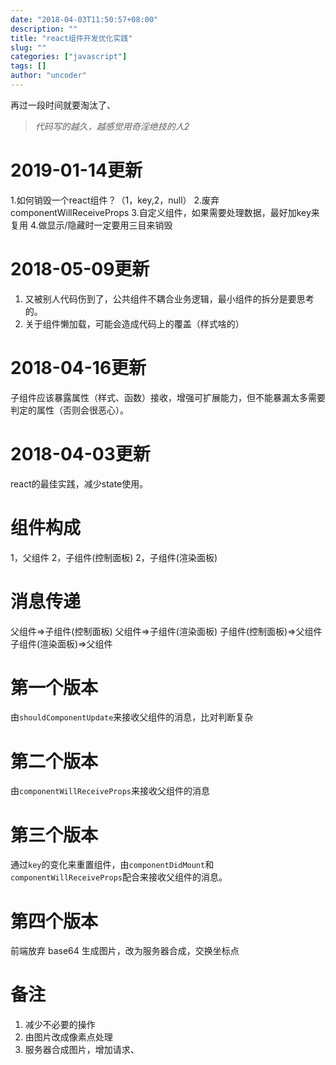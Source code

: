 ```yaml
---
date: "2018-04-03T11:50:57+08:00"
description: ""
title: "react组件开发优化实践"
slug: ""
categories: ["javascript"]
tags: []
author: "uncoder"
---
```


再过一段时间就要淘汰了、

<!--more-->

> _代码写的越久，越感觉用奇淫绝技的人2_

# 2019-01-14更新

1.如何销毁一个react组件？（1，key,2，null）
2.废弃componentWillReceiveProps
3.自定义组件，如果需要处理数据，最好加key来复用
4.做显示/隐藏时一定要用三目来销毁

# 2018-05-09更新

1. 又被别人代码伤到了，公共组件不耦合业务逻辑，最小组件的拆分是要思考的。
2. 关于组件懒加载，可能会造成代码上的覆盖（样式啥的）

# 2018-04-16更新

子组件应该暴露属性（样式、函数）接收，增强可扩展能力，但不能暴漏太多需要判定的属性（否则会很恶心）。

# 2018-04-03更新

react的最佳实践，减少state使用。

# 组件构成

1，父组件
2，子组件(控制面板)
2，子组件(渲染面板)

# 消息传递

父组件=>子组件(控制面板)
父组件=>子组件(渲染面板)
子组件(控制面板)=>父组件子组件(渲染面板)=>父组件

# 第一个版本

由`shouldComponentUpdate`来接收父组件的消息，比对判断复杂

# 第二个版本

由`componentWillReceiveProps`来接收父组件的消息

# 第三个版本

通过`key`的变化来重置组件，由`componentDidMount`和`componentWillReceiveProps`配合来接收父组件的消息。

# 第四个版本

前端放弃 base64 生成图片，改为服务器合成，交换坐标点

# 备注

1. 减少不必要的操作
1. 由图片改成像素点处理
1. 服务器合成图片，增加请求、
